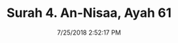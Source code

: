 ---
title       : "Surah 4. An-Nisaa, Ayah 61"
date        : 7/25/2018 2:52:17 PM
draft       : false
type        : "quran"
layout      : "compare"
BookCode    : "CMP"
SurahNumber : "4"
AyahNumber  : "61"
TotalAyah   : "176"
---